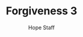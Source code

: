 ---
image: /assets/img/kl/kl_forgiveness_3.png
title: Forgiveness 3
number: 3
categories:
  - Meditations
  - Virtues
  - Forgiveness
author: Hope Staff
notes: Forgiveness 3
embed: >-
  <iframe style="border-radius:12px" src="https://open.spotify.com/embed/episode/2uW3lquoMQSUSflf3CgrHY?utm_source=generator" width="100%" height="352" frameBorder="0" allowfullscreen="" allow="autoplay; clipboard-write; encrypted-media; fullscreen; picture-in-picture" loading="lazy"></iframe>
transcript: >-
  SOME LINES OF TEXT START HERE
---